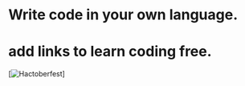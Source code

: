 # Write code in your own language.
# add links to learn coding free.

[![Hactoberfest](https://hacktoberfest.digitalocean.com/)]
